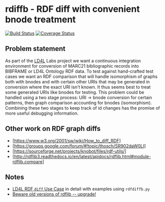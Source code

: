 # rdiffb - RDF diff with convenient bnode treatment

[![Build Status](https://travis-ci.org/zimeon/rdiffb.svg?branch=master)](https://travis-ci.org/zimeon/rdiffb)
[![Coverage Status](https://coveralls.io/repos/github/zimeon/rdiffb/badge.svg?branch=master)](https://coveralls.io/github/zimeon/rdiffb?branch=master)

## Problem statement

As part of the [LD4L](http://ld4l.org/) Labs project we want a continuous integration environment for conversion of MARC21 bibliographic records into BIBFRAME or LD4L Ontology RDF data. To test against hand-crafted test cases we want an RDF comparison that will handle isomorphism of graphs both with bnodes and with certain other URIs that may be generated in conversion where the exact URI isn't known. It thus seems best to treat some generated URIs like bnodes for testing. This problem could be handled using a two stage process: URI -> bnode conversion for certain patterns, then graph comparison accounting for bnodes (isomorphism). Combining these two stages to keep track of id changes has the promise of more useful debugging information.

## Other work on RDF graph diffs

  * [https://www.w3.org/2001/sw/wiki/How_to_diff_RDF]
  * [https://groups.google.com/forum/#!topic/thosch/SR902daW0LI]
  * [https://sourceforge.net/projects/knobot/files/rdf-utils/] 
  * [http://rdflib3.readthedocs.io/en/latest/apidocs/rdflib.html#module-rdflib.compare]

## Notes

  * [LD4L RDF `diff` Use Case](ld4l_use_case.md) in detail with examples using `rdfdiffb.py`
  * [Beware old versions of rdflib -- upgrade!](beware_old_rdflib.md)